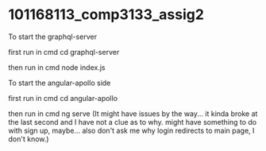 # 101168113_comp3133_assig2

To start the graphql-server

first run in cmd
cd graphql-server

then run in cmd
node index.js


To start the angular-apollo side

first run in cmd 
cd angular-apollo

then run in cmd
ng serve
(It might have issues by the way... it kinda broke at the last second and I have not a clue as to why. might have something to do with sign up, maybe... also don't ask me why login redirects to main page, I don't know.)


